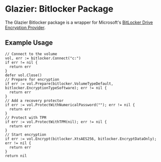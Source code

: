 # Glazier: Bitlocker Package

<!--* freshness: { exempt: true } *-->

The Glazier Bitlocker package is a wrapper for Microsoft's
[BitLocker Drive Encryption Provider](https://docs.microsoft.com/en-us/windows/win32/secprov/bitlocker-drive-encryption-provider).

## Example Usage

```
// Connect to the volume
vol, err := bitlocker.Connect("c:")
if err != nil {
  return err
}
defer vol.Close()
// Prepare for encryption
if err := vol.Prepare(bitlocker.VolumeTypeDefault, bitlocker.EncryptionTypeSoftware); err != nil {
  return err
}
// Add a recovery protector
if err := vol.ProtectWithNumericalPassword(""); err != nil {
  return err
}
// Protect with TPM
if err := vol.ProtectWithTPM(nil); err != nil {
  return err
}
// Start encryption
if err := vol.Encrypt(bitlocker.XtsAES256, bitlocker.EncryptDataOnly); err != nil {
  return err
}
return nil
```
